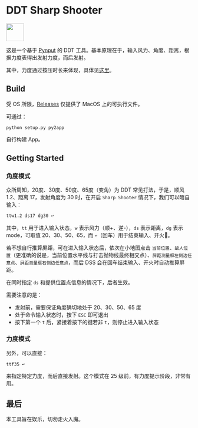 # DDT Sharp Shooter

<img src="assets/logo.ico" width="48"/>

这是一个基于 [Pynput](https://github.com/moses-palmer/pynput) 的 DDT 工具。基本原理在于，输入风力、角度、距离，根据力度表得出发射力度，而后发射。

其中，力度通过按压时长来体现，具体见[这里](https://github.com/boring-plans/ddt-sharp-shooter/tree/master)。

## Build

受 OS 所限，[Releases](https://github.com/boring-plans/ddt-sharp-shooter/releases) 仅提供了 MacOS 上的可执行文件。

可通过：

```shell
python setup.py py2app
```

自行构建 App。

## Getting Started

### 角度模式

众所周知，20度、30度、50度、65度（变角）为 DDT 常见打法，于是，顺风 1.2、距离 17，发射角度为 30 时，在开启 `Sharp Shooter` 情况下，我们可以暗自输入：

```bash
ttw1.2 ds17 dg30 ↩️
```

其中，`tt` 用于进入输入状态，`w` 表示风力（顺+、逆-），`ds` 表示距离，`dg` 表示 mode，可取值 20、30、50、65，而 `↩️`（回车）用于结束输入、开火🚀。

若不想自行推算屏距，可在进入输入状态后，依次在小地图点击 `当前位置`、`敌人位置`（更准确的说是，当前位置水平线与打击抛物线最终相交点）、`屏距测量框左侧边任意点`、`屏距测量框右侧边任意点`，而后 DSS 会在回车结束输入、开火时自动推算屏距。

在同时指定 `ds` 和提供位置点信息的情况下，后者生效。

需要注意的是：

- 发射前，需要保证角度确切地处于 20、30、50、65 度
- 处于命令输入状态时，按下 `ESC` 即可退出
- 按下第一个 `t` 后，紧接着按下的键若非 `t`，则停止进入输入状态

### 力度模式

另外，可以直接：

```bash
ttf35 ↩️
```

来指定特定力度，而后直接发射。这个模式在 25 级前，有力度提示阶段，非常有用。

## 最后

本工具旨在娱乐，切勿走火入魔。

